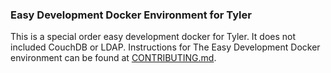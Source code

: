 ### Easy Development Docker Environment for Tyler
This is a special order easy development docker for Tyler. It does not included CouchDB or LDAP. Instructions for The Easy Development Docker environment can be found at [CONTRIBUTING.md](../../CONTRIBUTING.md#code-contributions-local-development).
